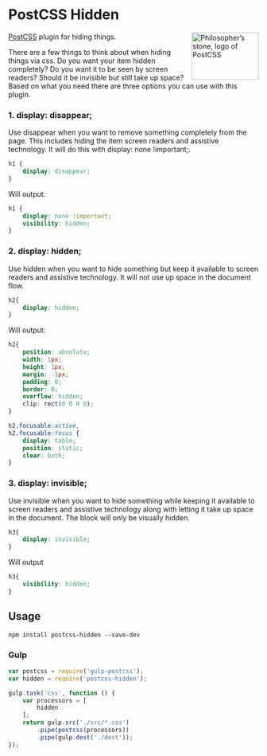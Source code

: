 [PostCSS]:                 https://github.com/postcss/postcss

# PostCSS Hidden

<img align="right" width="135" height="95"
     title="Philosopher’s stone, logo of PostCSS"
     src="http://postcss.github.io/postcss/logo-leftp.png">

[PostCSS] plugin for hiding things.

There are a few things to think about when hiding things via css. Do you want your item hidden completely? Do you want it to be seen by screen readers? Should it be invisible but still take up space? Based on what you need there are three options you can use with this plugin.

### 1. display: disappear;
Use disappear when you want to remove something completely from the page. This includes hiding the item screen readers and assistive technology. It will do this with display: none !important;.

```css
h1 {
    display: disappear;
}
```

Will output:

```css
h1 {
    display: none !important;
    visibility: hidden;
}
```

### 2. display: hidden;
Use hidden when you want to hide something but keep it available to screen readers and assistive technology. It will not use up space in the document flow.

```css
h2{
    display: hidden;
}
```

Will output:

```css
h2{
    position: absolute;
    width: 1px;
    height: 1px;
    margin: -1px;
    padding: 0;
    border: 0;
    overflow: hidden;
    clip: rect(0 0 0 0);
}

h2.focusable:active,
h2.focusable:focus {
    display: table;
    position: static;
    clear: both;
}
```

### 3. display: invisible;
Use invisible when you want to hide something while keeping it available to screen readers and assistive technology along with letting it take up space in the document. The block will only be visually hidden.

```css
h3{
    display: invisible;
}
```

Will output

```css
h3{
    visibility: hidden;
}
```

## Usage

```
npm install postcss-hidden --save-dev
```

### Gulp
```js
var postcss = require('gulp-postcss');
var hidden = require('postcss-hidden');

gulp.task('css', function () {
    var processors = [
        hidden
    ];
    return gulp.src('./src/*.css')
        .pipe(postcss(processors))
        .pipe(gulp.dest('./dest'));
});
```